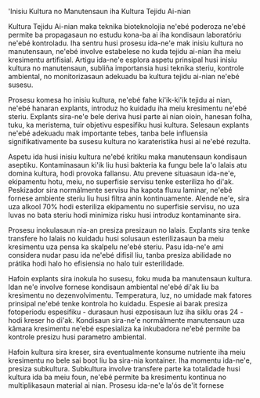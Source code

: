 'Inisiu Kultura no Manutensaun iha Kultura Tejidu Ai-nian

Kultura Tejidu Ai-nian maka teknika bioteknolojia ne'ebé poderoza ne'ebé permite ba propagasaun no estudu kona-ba ai iha kondisaun laboratóriu ne'ebé kontroladu. Iha sentru husi prosesu ida-ne'e mak inisiu kultura no manutensaun, ne'ebé involve estabelese no kuda tejidu ai-nian iha meiu kresimentu artifisial. Artigu ida-ne'e esplora aspetu prinsipal husi inisiu kultura no manutensaun, subliña importansia husi teknika steriu, kontrole ambiental, no monitorizasaun adekuadu ba kultura tejidu ai-nian ne'ebé susesu.

Prosesu komesa ho inisiu kultura, ne'ebé fahe ki'ik-ki'ik tejidu ai nian, ne'ebé hanaran explants, introduz ho kuidadu iha meiu kresimentu ne'ebé steriu. Explants sira-ne'e bele deriva husi parte ai nian oioin, hanesan folha, tuku, ka meristema, tuir objetivu espesifiku husi kultura. Selesaun explants ne'ebé adekuadu mak importante tebes, tanba bele influensia signifikativamente ba susesu kultura no karateristika husi ai ne'ebé rezulta.

Aspetu ida husi inisiu kultura ne'ebé kritiku maka manutensaun kondisaun aseptiku. Kontaminasaun ki'ik liu husi bakteria ka fungu bele la'o lalais atu domina kultura, hodi provoka fallansu. Atu prevene situasaun ida-ne'e, ekipamentu hotu, meiu, no superfisie servisu tenke esteriliza ho di'ak. Peskizador sira normálmente servisu iha kapota fluxu laminar, ne'ebé fornese ambiente steriu liu husi filtra anin kontinuamente. Alende ne'e, sira uza alkool 70% hodi esteriliza ekipamentu no superfisie servisu, no uza luvas no bata steriu hodi minimiza risku husi introduz kontaminante sira.

Prosesu inokulasaun nia-an presiza presizaun no lalais. Explants sira tenke transfere ho lalais no kuidadu husi solusaun esterilizasaun ba meiu kresimentu uza pensa ka skalpelu ne'ebé steriu. Pasu ida-ne'e ami considera nudar pasu ida ne'ebé difisil liu, tanba presiza abilidade no prátika hodi halo ho efisiensia no halo tuir esterilidade.

Hafoin explants sira inokula ho susesu, foku muda ba manutensaun kultura. Idan ne'e involve fornese kondisaun ambiental ne'ebé di'ak liu ba kresimentu no dezenvolvimentu. Temperatura, luz, no umidade mak fatores prinsipal ne'ebé tenke kontrola ho kuidadu. Espesie ai barak presiza fotoperiodu espesifiku - durasaun husi ezposisaun luz iha siklu oras 24 - hodi kreser ho di'ak. Kondisaun sira-ne'e normálmente manutensaun uza kâmara kresimentu ne'ebé espesializa ka inkubadora ne'ebé permite ba kontrole presizu husi parametro ambiental.

Hafoin kultura sira kreser, sira eventualmente konsume nutriente iha meiu kresimentu no bele sai boot liu ba sira-nia kontainer. Iha momentu ida-ne'e, presiza subkultura. Subkultura involve transfere parte ka totalidade husi kultura ida ba meiu foun, ne'ebé permite ba kresimentu kontinua no multiplikasaun material ai nian. Prosesu ida-ne'e la'ós de'it fornese